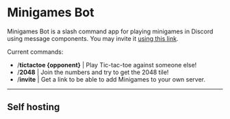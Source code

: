 Minigames Bot
=============

Minigames Bot is a slash command app for playing minigames in Discord using message components.
You may invite it [using this link](https://discord.com/api/oauth2/authorize?client_id=851602059072634880&scope=applications.commands).

Current commands:
* /**tictactoe {opponent}** | Play Tic-tac-toe against someone else!
* /**2048** | Join the numbers and try to get the 2048 tile!
* /**invite** | Get a link to be able to add Minigames to your own server.

---

Self hosting
------------
